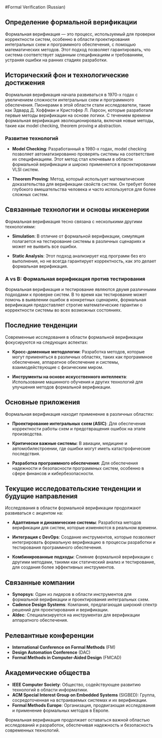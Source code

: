 #Formal Verification (Russian)

## Определение формальной верификации

Формальная верификация — это процесс, используемый для проверки корректности систем, особенно в области проектирования интегральных схем и программного обеспечения, с помощью математических методов. Этот подход позволяет гарантировать, что система соответствует заданным спецификациям и требованиям, устраняя ошибки на ранних стадиях разработки.

## Исторический фон и технологические достижения

Формальная верификация начала развиваться в 1970-х годах с увеличением сложности интегральных схем и программного обеспечения. Пионерами в этой области стали исследователи, такие как Эдвард Д. Хоффман и Кристофер Л. Ларсон, которые разработали первые методы верификации на основе логики. С течением времени формальная верификация эволюционировала, включая новые методы, такие как model checking, theorem proving и abstraction.

### Развитие технологий

- **Model Checking**: Разработанный в 1980-х годах, model checking позволяет автоматизированно проверять системы на соответствие их спецификациям. Этот метод стал ключевым в области формальной верификации и широко применяется в проектировании VLSI систем.
  
- **Theorem Proving**: Метод, который использует математические доказательства для верификации свойств систем. Он требует более глубокого вмешательства человека и часто используется для более сложных систем.

## Связанные технологии и основы инженерии

Формальная верификация тесно связана с несколькими другими технологиями:

- **Simulation**: В отличие от формальной верификации, симуляция полагается на тестирование системы в различных сценариях и может не выявить все ошибки.

- **Static Analysis**: Этот подход анализирует код программ без его выполнения, но не всегда гарантирует корректность, как это делает формальная верификация.

### A vs B: Формальная верификация против тестирования

Формальная верификация и тестирование являются двумя различными подходами к проверке систем. В то время как тестирование может помочь в выявлении ошибок в конкретных сценариях, формальная верификация предоставляет строгие математические гарантии о корректности системы во всех возможных состояниях. 

## Последние тенденции

Современные исследования в области формальной верификации фокусируются на следующих аспектах:

- **Кросс-доменные методологии**: Разработка методов, которые могут применяться в различных областях, таких как программное обеспечение, аппаратное обеспечение и системы, взаимодействующие с физическим миром.

- **Инструменты на основе искусственного интеллекта**: Использование машинного обучения и других технологий для улучшения методов формальной верификации.

## Основные приложения

Формальная верификация находит применение в различных областях:

- **Проектирование интегральных схем (ASIC)**: Для обеспечения корректности работы схем и предотвращения ошибок на этапе производства.

- **Критически важные системы**: В авиации, медицине и автомобилестроении, где ошибки могут иметь катастрофические последствия.

- **Разработка программного обеспечения**: Для обеспечения надежности и безопасности программных систем, особенно в сфере финансов и кибербезопасности.

## Текущие исследовательские тенденции и будущие направления

Исследования в области формальной верификации продолжают развиваться с акцентом на:

- **Адаптивные и динамические системы**: Разработка методов верификации для систем, которые изменяются в реальном времени.

- **Интеграция с DevOps**: Создание инструментов, которые позволяют интегрировать формальную верификацию в процессы разработки и тестирования программного обеспечения.

- **Комбинированные подходы**: Слияние формальной верификации с другими методами, такими как статический анализ и тестирование, для создания более эффективных инструментов.

## Связанные компании

- **Synopsys**: Один из лидеров в области инструментов для формальной верификации и проектирования интегральных схем.
- **Cadence Design Systems**: Компания, предлагающая широкий спектр решений для проектирования и верификации.
- **Aldec**: Специализируется на инструментах для верификации аппаратного обеспечения.

## Релевантные конференции

- **International Conference on Formal Methods** (FM)
- **Design Automation Conference** (DAC)
- **Formal Methods in Computer-Aided Design** (FMCAD)

## Академические общества

- **IEEE Computer Society**: Общество, содействующее развитию технологий в области информатики.
- **ACM Special Interest Group on Embedded Systems** (SIGBED): Группа, сосредоточенная на встраиваемых системах и их верификации.
- **Formal Methods Europe**: Организация, продвигающая исследования и применение формальных методов в Европе.

Формальная верификация продолжает оставаться важной областью исследований и разработок, обеспечивая надежность и безопасность современных технологий.